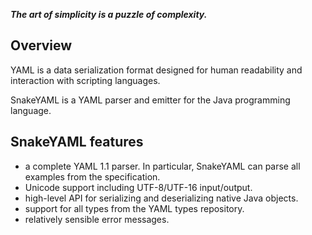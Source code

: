 ***The art of simplicity is a puzzle of complexity.***

## Overview ##
YAML is a data serialization format designed for human readability and interaction with scripting languages.

SnakeYAML is a YAML parser and emitter for the Java programming language.

## SnakeYAML features ##

* a complete YAML 1.1 parser. In particular, SnakeYAML can parse all examples from the specification.
* Unicode support including UTF-8/UTF-16 input/output.
* high-level API for serializing and deserializing native Java objects.
* support for all types from the YAML types repository.
* relatively sensible error messages.